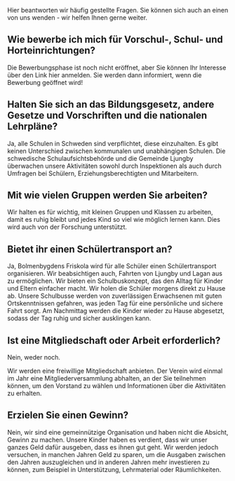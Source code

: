 ---
---
Hier beantworten wir häufig gestellte Fragen. Sie können sich auch an einen von uns wenden - wir helfen Ihnen gerne weiter.


## Wie bewerbe ich mich für Vorschul-, Schul- und Horteinrichtungen?

Die Bewerbungsphase ist noch nicht eröffnet, aber Sie können Ihr Interesse über den Link hier anmelden. Sie werden dann informiert, wenn die Bewerbung geöffnet wird!



## Halten Sie sich an das Bildungsgesetz, andere Gesetze und Vorschriften und die nationalen Lehrpläne?



Ja, alle Schulen in Schweden sind verpflichtet, diese einzuhalten. Es gibt keinen Unterschied zwischen kommunalen und unabhängigen Schulen. Die schwedische Schulaufsichtsbehörde und die Gemeinde Ljungby überwachen unsere Aktivitäten sowohl durch Inspektionen als auch durch Umfragen bei Schülern, Erziehungsberechtigten und Mitarbeitern. 



## Mit wie vielen Gruppen werden Sie arbeiten?



Wir halten es für wichtig, mit kleinen Gruppen und Klassen zu arbeiten, damit es ruhig bleibt und jedes Kind so viel wie möglich lernen kann. Dies wird auch von der Forschung unterstützt. 




## Bietet ihr einen Schülertransport an? 



Ja, Bolmenbygdens Friskola wird für alle Schüler einen Schülertransport organisieren. Wir beabsichtigen auch, Fahrten von Ljungby und Lagan aus zu ermöglichen. 
Wir bieten ein Schulbuskonzept, das den Alltag für Kinder und Eltern einfacher macht. Wir holen die Schüler morgens direkt zu Hause ab. Unsere Schulbusse werden von zuverlässigen Erwachsenen mit guten Ortskenntnissen gefahren, was jeden Tag für eine persönliche und sichere Fahrt sorgt. Am Nachmittag werden die Kinder wieder zu Hause abgesetzt, sodass der Tag ruhig und sicher ausklingen kann.


## Ist eine Mitgliedschaft oder Arbeit erforderlich?



Nein, weder noch.

Wir werden eine freiwillige Mitgliedschaft anbieten. Der Verein wird einmal im Jahr eine Mitgliederversammlung abhalten, an der Sie teilnehmen können, um den Vorstand zu wählen und Informationen über die Aktivitäten zu erhalten.


## Erzielen Sie einen Gewinn?


Nein, wir sind eine gemeinnützige Organisation und haben nicht die Absicht, Gewinn zu machen. Unsere Kinder haben es verdient, dass wir unser ganzes Geld dafür ausgeben, dass es ihnen gut geht. Wir werden jedoch versuchen, in manchen Jahren Geld zu sparen, um die Ausgaben zwischen den Jahren auszugleichen und in anderen Jahren mehr investieren zu können, zum Beispiel in Unterstützung, Lehrmaterial oder Räumlichkeiten.
